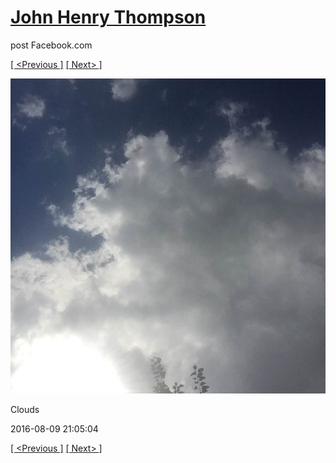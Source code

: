 # [John Henry Thompson](../README.md)
post Facebook.com

[[ <Previous ]](2016-08-10-2.md) [[ Next> ]](2016-08-09-4.md)

[![](../media/2016-08-09/Timeline-Photos-Clouds.jpg)](../README.md)

Clouds

2016-08-09 21:05:04

[[ <Previous ]](2016-08-10-2.md) [[ Next> ]](2016-08-09-4.md)